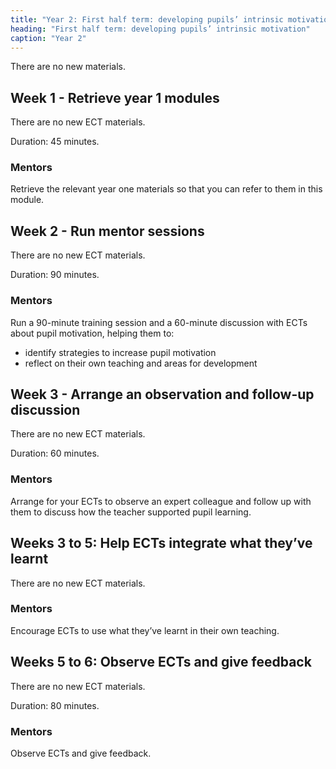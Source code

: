 ```yaml
---
title: "Year 2: First half term: developing pupils’ intrinsic motivation"
heading: "First half term: developing pupils’ intrinsic motivation"
caption: "Year 2"
---
```


There are no new materials.

## Week 1 - Retrieve year 1 modules

There are no new ECT materials.

Duration: 45 minutes.

### Mentors

Retrieve the relevant year one materials so that you can refer to them in this module.

## Week 2 - Run mentor sessions

There are no new ECT materials.

Duration: 90 minutes.

### Mentors

Run a 90-minute training session and a 60-minute discussion with ECTs about pupil motivation, helping them to:

- identify strategies to increase pupil motivation
- reflect on their own teaching and areas for development

## Week 3 - Arrange an observation and follow-up discussion

There are no new ECT materials.

Duration: 60 minutes.

### Mentors

Arrange for your ECTs to observe an expert colleague and follow up with them to discuss how the teacher supported pupil learning.

## Weeks 3 to 5: Help ECTs integrate what they’ve learnt

There are no new ECT materials.


### Mentors

Encourage ECTs to use what they’ve learnt in their own teaching.

## Weeks 5 to 6: Observe ECTs and give feedback

There are no new ECT materials.

Duration: 80 minutes.

### Mentors

Observe ECTs and give feedback.
